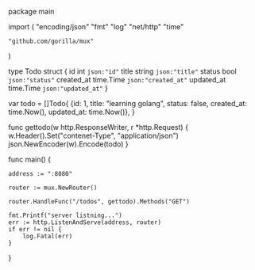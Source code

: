 package main

import (
	"encoding/json"
	"fmt"
	"log"
	"net/http"
	"time"

	"github.com/gorilla/mux"
)

type Todo struct {
	id         int       `json:"id"`
	title      string    `json:"title"`
	status     bool      `json:"status"`
	created_at time.Time `json:"created_at"`
	updated_at time.Time `json:"updated_at"`
}

var todo = []Todo{
	{id: 1, title: "learning golang", status: false, created_at: time.Now(), updated_at: time.Now()},
}

func gettodo(w http.ResponseWriter, r *http.Request) {
	w.Header().Set("contenet-Type", "application/json")
	json.NewEncoder(w).Encode(todo)
}

func main() {

	address := ":8080"

	router := mux.NewRouter()

	router.HandleFunc("/todos", gettodo).Methods("GET")

	fmt.Printf("server listning...")
	err := http.ListenAndServe(address, router)
	if err != nil {
		log.Fatal(err)
	}

}

